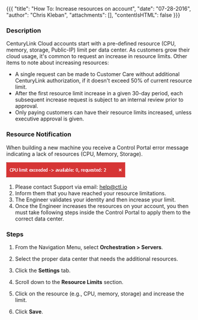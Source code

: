 {{{
  "title": "How To: Increase resources on account",
  "date": "07-28-2016",
  "author": "Chris Kleban",
  "attachments": [],
  "contentIsHTML": false
}}}

### Description
CenturyLink Cloud accounts start with a pre-defined resource (CPU, memory, storage, Public-IP) limit per data center. As customers grow their cloud usage, it's common to request an increase in resource limits. Other items to note about increasing resources:
* A single request can be made to Customer Care without additional CenturyLink authorization, if it doesn't exceed 50% of current resource limit.
* After the first resource limit increase in a given 30-day period, each subsequent increase request is subject to an internal review prior to approval.
* Only paying customers can have their resource limits increased, unless executive approval is given.

### Resource Notification
When building a new machine you receive a Control Portal error message indicating a lack of resources (CPU, Memory, Storage).

![Resource Limits](../images/clc-resource-limit.png)

1. Please contact Support via email: <a href="mailto:help@ctl.io">help@ctl.io</a>
2. Inform them that you have reached your resource limitations.
3. The Engineer validates your identity and then increase your limit.
4. Once the Engineer increases the resources on your account, you then must take following steps inside the Control Portal to apply them to the correct data center.

### Steps
1. From the Navigation Menu, select **Orchestration > Servers**.

2. Select the proper data center that needs the additional resources.

3. Click the **Settings** tab.

4. Scroll down to the **Resource Limits** section.

5. Click on the resource (e.g., CPU, memory, storage) and increase the limit.

6. Click **Save**.
